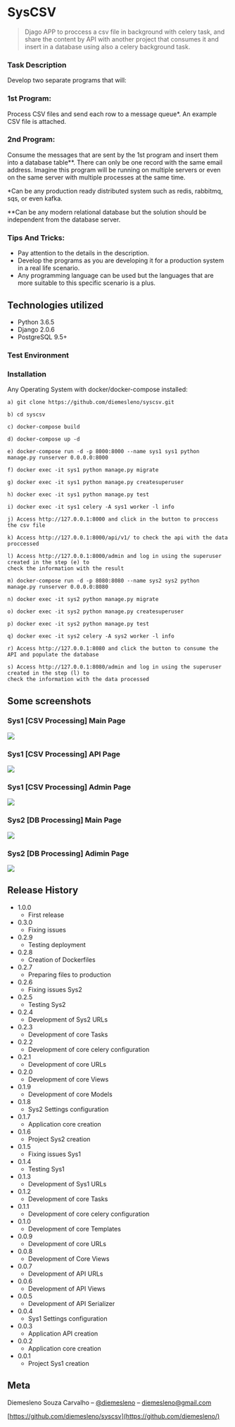 # SysCSV 
> Djago APP to proccess a csv file in background with celery task, and share the content by API with another
project that consumes it and insert in a database using also a celery background task. 

### Task Description

Develop two separate programs that will:

### 1st Program:

Process CSV files and send each row to a message queue*. An example CSV file is attached.

### 2nd Program:

Consume the messages that are sent by the 1st program and insert them into a database table**. There can only be one record with the same email address. Imagine this program will be running on multiple servers or even on the same server with multiple processes at the same time.

*Can be any production ready distributed system such as redis, rabbitmq, sqs, or even kafka.

**Can be any modern relational database but the solution should be independent from the database server.

### Tips And Tricks:

- Pay attention to the details in the description.
- Develop the programs as you are developing it for a production system in a real life scenario.
- Any programming language can be used but the languages that are more suitable to this specific scenario is a plus.

## Technologies utilized
* Python 3.6.5
* Django 2.0.6
* PostgreSQL 9.5+

### Test Environment

### Installation

Any Operating System with docker/docker-compose installed:

```
a) git clone https://github.com/diemesleno/syscsv.git

b) cd syscsv

c) docker-compose build

d) docker-compose up -d

e) docker-compose run -d -p 8000:8000 --name sys1 sys1 python manage.py runserver 0.0.0.0:8000

f) docker exec -it sys1 python manage.py migrate

g) docker exec -it sys1 python manage.py createsuperuser

h) docker exec -it sys1 python manage.py test

i) docker exec -it sys1 celery -A sys1 worker -l info

j) Access http://127.0.0.1:8000 and click in the button to proccess the csv file

k) Access http://127.0.0.1:8000/api/v1/ to check the api with the data proccessed

l) Access http://127.0.0.1:8000/admin and log in using the superuser created in the step (e) to
check the information with the result

m) docker-compose run -d -p 8080:8080 --name sys2 sys2 python manage.py runserver 0.0.0.0:8080

n) docker exec -it sys2 python manage.py migrate

o) docker exec -it sys2 python manage.py createsuperuser

p) docker exec -it sys2 python manage.py test

q) docker exec -it sys2 celery -A sys2 worker -l info

r) Access http://127.0.0.1:8080 and click the button to consume the API and populate the database

s) Access http://127.0.0.1:8080/admin and log in using the superuser created in the step (l) to
check the information with the data processed
```

## Some screenshots

### Sys1 [CSV Processing] Main Page
![](sys1p.png)

### Sys1 [CSV Processing] API Page
![](sys1api.png)

### Sys1 [CSV Processing] Admin Page
![](sys1a.png)

### Sys2 [DB Processing] Main Page
![](sys2p.png)

### Sys2 [DB Processing] Adimin Page
![](sy2a.png)

## Release History
* 1.0.0
    * First release
* 0.3.0
    * Fixing issues
* 0.2.9
    * Testing deployment
* 0.2.8
    * Creation of Dockerfiles
* 0.2.7
    * Preparing files to production
* 0.2.6
    * Fixing issues Sys2
* 0.2.5
    * Testing Sys2
* 0.2.4
    * Development of Sys2 URLs
* 0.2.3
    * Development of  core Tasks
* 0.2.2
    * Development of  core celery configuration
* 0.2.1 
    * Development of core URLs
* 0.2.0
    * Development of core Views
* 0.1.9
    * Development of core Models
* 0.1.8
    * Sys2 Settings configuration
* 0.1.7
    * Application core creation
* 0.1.6
    * Project Sys2 creation
* 0.1.5
    * Fixing issues Sys1
* 0.1.4
    * Testing Sys1
* 0.1.3
    * Development of Sys1 URLs
* 0.1.2
    * Development of  core Tasks
* 0.1.1
    * Development of  core celery configuration
* 0.1.0
    * Development of  core Templates
* 0.0.9
    * Development of  core URLs
* 0.0.8
    * Development of  Core Views
* 0.0.7
    * Development of  API URLs
* 0.0.6
    * Development of  API Views
* 0.0.5
    * Development of  API Serializer
* 0.0.4
    * Sys1 Settings configuration
* 0.0.3
    * Application API creation
* 0.0.2
    * Application core creation
* 0.0.1
    * Project Sys1 creation

## Meta

Diemesleno Souza Carvalho – [@diemesleno](https://twitter.com/diemesleno) – diemesleno@gmail.com


[https://github.com/diemesleno/syscsv](https://github.com/diemesleno/)
